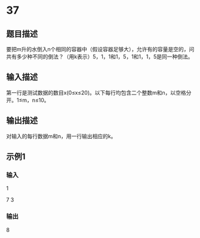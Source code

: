 # 37

## 题目描述

要把m升的水倒入n个相同的容器中（假设容器足够大），允许有的容量是空的，问共有多少种不同的倒法？（用k表示）5，1，1和1，5，1和1，1，5是同一种倒法。

## 输入描述

第一行是测试数据的数目x(0≤x≤20)。以下每行均包含二个整数m和n，以空格分开。1≤m，n≤10。

## 输出描述

对输入的每行数据m和n，用一行输出相应的k。

## 示例1

### 输入

1

7 3

### 输出

8
